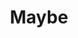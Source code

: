 ---
draft: false
title: Maybe
content:
  id: maybe
  name: Maybe
  logo: /images/applications/others/maybe/logo.png
  website: https://maybe.co/
  iframe_website: /website/applications/others/maybe
  dashboardImage: /images/applications/others/maybe/screenshot-1.jpg
  short_description: OS for your personal finances
  description: "As a personal finance + wealth management app, Maybe has a lot of features. Here's a brief overview of some of the main ones: -Net worth tracking -Financial account syncing -Investment benchmarking -Investment portfolio allocation -Debt insights -Retirement forecasting + planning -Investment return -Simulation -Manual account/investment tracking"
  features:
    - title: Comprehensive Financial Management
      description: Manage all aspects of your finances in one place, from budgeting to wealth management. Maybe provides the tools you need to take control of your financial future.
    - title: Self-Hosted and Open Source
      description: Enjoy the flexibility of a fully open-source platform that you can host yourself. Customize the app to suit your needs
    - title: Expert Financial Advice
      description: "Access professional financial advice through the 'Ask an Advisor' feature, connecting you with certified financial planners to help guide your financial decisions."
    - title: Multi-Currency Support
      description: "Manage your finances across different currencies effortlessly with Maybe's built-in multi-currency support, ensuring your global assets are accurately tracked and managed."
  screenshots:
    - /images/applications/others/maybe/screenshot-1.jpg
    - /images/applications/others/maybe/screenshot-2.png
---